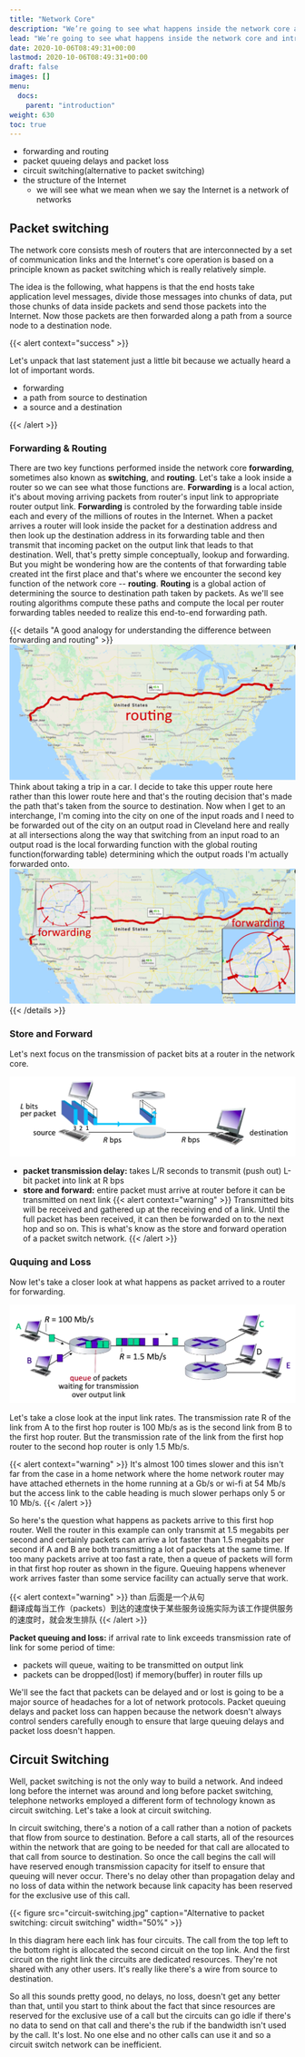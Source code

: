 ```yaml
---
title: "Network Core"
description: "We’re going to see what happens inside the network core and introduce a number of important topics."
lead: "We’re going to see what happens inside the network core and introduce a number of important topics."
date: 2020-10-06T08:49:31+00:00
lastmod: 2020-10-06T08:49:31+00:00
draft: false
images: []
menu:
  docs:
    parent: "introduction"
weight: 630
toc: true
---
```


- forwarding and routing
- packet quueing delays and packet loss
- circuit switching(alternative to packet switching)
- the structure of the Internet
  - we will see what we mean when we say the Internet is a network of networks

## Packet switching

The network core consists mesh of routers that are interconnected by a set of communication links and the Internet's core operation is based on a principle known as packet switching which is really relatively simple.

The idea is the following, what happens is that the end hosts take application level messages, divide those messages into chunks of data, put those chunks of data inside packets and send those packets into the Internet. Now those packets are then forwarded along a path from a source node to a destination node.

{{< alert context="success" >}}

Let's unpack that last statement just a little bit because we actually heard a lot of important words.

- forwarding
- a path from source to destination
- a source and a destination

{{< /alert >}}

### Forwarding & Routing

There are two key functions performed inside the network core **forwarding**, sometimes also known as **switching**, and **routing**. Let's take a look inside a router so we can see what those functions are. **Forwarding** is a local action, it's about moving arriving packets from router's input link to appropriate router output link. **Forwarding** is controled by the forwarding table inside each and every of the millions of routes in the Internet. When a packet arrives a router will look inside the packet for a destination address and then look up the destination address in its forwarding table and then transmit that incoming packet on the output link that leads to that destination. Well, that's pretty simple conceptually, lookup and forwarding. But you might be wondering how are the contents of that forwarding table created int the first place and that's where we encounter the second key function of the network core -- **routing**. **Routing** is a global action of determining the source to destination path taken by packets. As we'll see routing algorithms compute these paths and compute the local per router forwarding tables needed to realize this end-to-end forwarding path.

{{< details "A good analogy for understanding the difference between forwarding and routing" >}}
![routing](routing.jpg "routing")
Think about taking a trip in a car. I decide to take this upper route here rather than this lower route here and that's the routing decision that's made the path that's taken from the source to destination. Now when I get to an interchange, I'm coming into the city on one of the input roads and I need to be forwarded out of the city on an output road in Cleveland here and really at all intersections along the way that switching from an input road to an output road is the local forwarding function with the global routing function(forwarding table) determining which the output roads I'm actually forwarded onto.
![forwarding](forwarding.jpg "forwarding")
{{< /details >}}

### Store and Forward

Let's next focus on the transmission of packet bits at a router in the network core.

![store and forward](store-and-forward.jpg "store and forward")

- **packet transmission delay:** takes L/R seconds to transmit (push out) L-bit packet into link at R bps
- **store and forward:** entire packet must arrive at router before it can be transmitted on next link
  {{< alert context="warning" >}}
  Transmitted bits will be received and gathered up at the receiving end of a link. Until the full packet has been received, it can then be forwarded on to the next hop and so on. This is what's know as the store and forward operation of a packet switch network.
  {{< /alert >}}

### Ququing and Loss

Now let's take a closer look at what happens as packet arrived to a router for forwarding.

![router forwarding quque](router-forwarding-quque.jpg "router forwarding quque(A->C, B->E)")

Let's take a close look at the input link rates. The transmission rate R of the link from A to the first hop router is 100 Mb/s as is the second link from B to the first hop router. But the transmission rate of the link from the first hop router to the second hop router is only 1.5 Mb/s.

{{< alert context="warning" >}}
It's almost 100 times slower and this isn't far from the case in a home network where the home network router may have attached ethernets in the home running at a Gb/s or wi-fi at 54 Mb/s but the access link to the cable heading is much slower perhaps only 5 or 10 Mb/s.
{{< /alert >}}

So here's the question what happens as packets arrive to this first hop router. Well the router in this example can only transmit at 1.5 megabits per second and certainly packets can arrive a lot faster than 1.5 megabits per second if A and B are both transmitting a lot of packets at the same time. If too many packets arrive at too fast a rate, then a queue of packets will form in that first hop router as shown in the figure. Queuing happens whenever work arrives faster than some service facility can actually serve that work.

{{< alert context="warning" >}}
than 后面是一个从句  
翻译成每当工作（packets）到达的速度快于某些服务设施实际为该工作提供服务的速度时，就会发生排队
{{< /alert >}}

**Packet queuing and loss:** if arrival rate to link exceeds transmission rate of link for some period of time:

- packets will queue, waiting to be transmitted on output link
- packets can be dropped(lost) if memory(buffer) in router fills up

We'll see the fact that packets can be delayed and or lost is going to be a major source of headaches for a lot of network protocols. Packet queuing delays and packet loss can happen because the network doesn't always control senders carefully enough to ensure that large queuing delays and packet loss doesn't happen.

## Circuit Switching

Well, packet switching is not the only way to build a network. And indeed long before the internet was around and long before packet switching, telephone networks employed a different form of technology known as circuit switching. Let's take a look at circuit switching.

In circuit switching, there's a notion of a call rather than a notion of packets that flow from source to destination. Before a call starts, all of the resources within the network that are going to be needed for that call are allocated to that call from source to destination. So once the call begins the call will have reserved enough transmission capacity for itself to ensure that queuing will never occur. There's no delay other than propagation delay and no loss of data within the network because link capacity has been reserved for the exclusive use of this call.

{{< figure src="circuit-switching.jpg" caption="Alternative to packet switching: circuit switching" width="50%" >}}

In this diagram here each link has four circuits. The call from the top left to the bottom right is allocated the second circuit on the top link. And the first circuit on the right link the circuits are dedicated resources. They're not shared with any other users. It's really like there's a wire from source to destination.

So all this sounds pretty good, no delays, no loss, doesn't get any better than that, until you start to think about the fact that since resources are reserved for the exclusive use of a call but the circuits can go idle if there's no data to send on that call and there's the rub if the bandwidth isn't used by the call. It's lost. No one else and no other calls can use it and so a circuit switch network can be inefficient.
